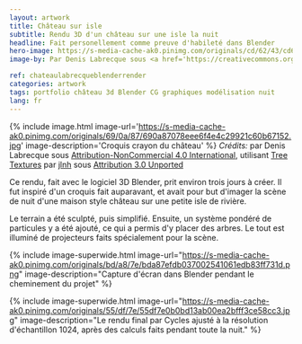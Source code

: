 ```yaml
---
layout: artwork
title: Château sur isle
subtitle: Rendu 3D d'un château sur une isle la nuit
headline: Fait personellement comme preuve d'habileté dans Blender
hero-image: https://s-media-cache-ak0.pinimg.com/originals/cd/62/43/cd6243b25dccf5ec46990b32ba271e20.gif
image-by: Par Denis Labrecque sous <a href='https://creativecommons.org/licenses/by-nc/4.0/'>Attribution-NonCommercial 4.0 International</a>, utilisant <a href='https://www.blendswap.com/blends/view/81298'>Tree Textures</a> par <a href='https://www.blendswap.com/user/jlnh'>jlnh</a> sous <a href='https://creativecommons.org/licenses/by/3.0/'>Attribution 3.0 Unported</a>

ref: chateaulabrecqueblenderrender
categories: artwork
tags: portfolio château 3d Blender CG graphiques modélisation nuit
lang: fr
---
```

{% include image.html image-url='https://s-media-cache-ak0.pinimg.com/originals/69/0a/87/690a87078eee6f4e4c29921c60b67152.jpg' image-description='Croquis crayon du château' %}
*Crédits:* par Denis Labrecque sous <a href='https://creativecommons.org/licenses/by-nc/4.0/'>Attribution-NonCommercial 4.0 International</a>, utilisant <a href='https://www.blendswap.com/blends/view/81298'>Tree Textures</a> par <a href='https://www.blendswap.com/user/jlnh'>jlnh</a> sous <a href='https://creativecommons.org/licenses/by/3.0/'>Attribution 3.0 Unported</a>

Ce rendu, fait avec le logiciel 3D Blender, prit environ trois jours à créer. Il fut inspiré d'un croquis fait auparavant, et avait pour but d'imager la scène de nuit d'une maison style château sur une petite isle de rivière.

Le terrain a été sculpté, puis simplifié. Ensuite, un système pondéré de particules y a été ajouté, ce qui a permis d'y placer des arbres. Le tout est illuminé de projecteurs faits spécialement pour la scène.

{% include image-superwide.html image-url="https://s-media-cache-ak0.pinimg.com/originals/bd/a8/7e/bda87efdb037002541061edb83ff731d.png" image-description="Capture d'écran dans Blender pendant le cheminement du projet" %}

{% include image-superwide.html image-url="https://s-media-cache-ak0.pinimg.com/originals/55/df/7e/55df7e0b0bd13ab00ea2bfff3ce58cc3.jpg" image-description="Le rendu final par Cycles ajusté à la résolution d'échantillon 1024, après des calculs faits pendant toute la nuit." %}
